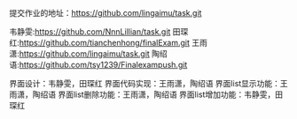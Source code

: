 提交作业的地址：https://github.com/lingaimu/task.git

韦静雯:https://github.com/NnnLillian/task.git
田琛红:https://github.com/tianchenhong/finalExam.git
王雨潇:https://github.com/lingaimu/task.git
陶绍语:https://github.com/tsy1239/Finalexampush.git

界面设计：韦静雯，田琛红
界面代码实现：王雨潇，陶绍语
界面list显示功能：王雨潇，陶绍语
界面list删除功能：王雨潇，陶绍语
界面list增加功能：韦静雯，田琛红
